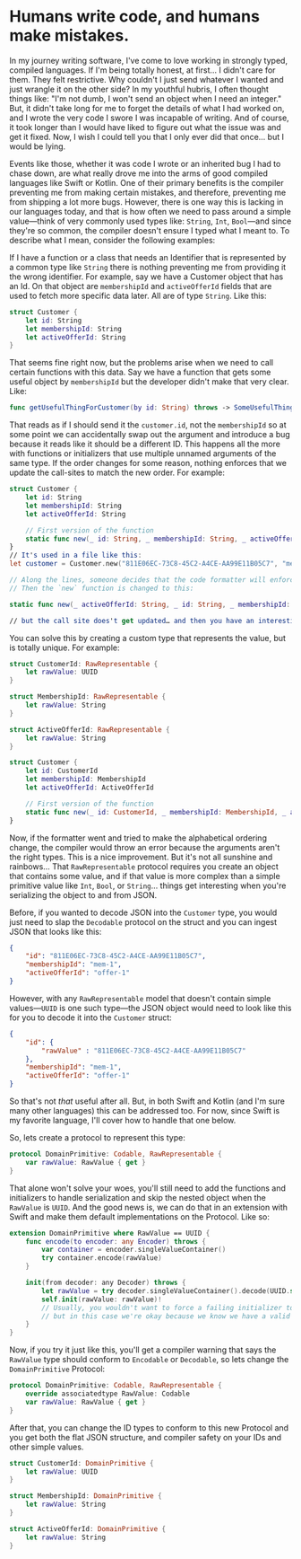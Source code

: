 # Humans write code, and humans make mistakes.

In my journey writing software, I've come to love working in strongly typed, compiled languages. If I'm being totally honest, at first… I didn't care for them. They felt restrictive. Why couldn't I just send whatever I wanted and just wrangle it on the other side? In my youthful hubris, I often thought things like: "I'm not dumb, I won't send an object when I need an integer." But, it didn't take long for me to forget the details of what I had worked on, and I wrote the very code I swore I was incapable of writing. And of course, it took longer than I would have liked to figure out what the issue was and get it fixed. Now, I wish I could tell you that I only ever did that once… but I would be lying.

Events like those, whether it was code I wrote or an inherited bug I had to chase down, are what really drove me into the arms of good compiled languages like Swift or Kotlin. One of their primary benefits is the compiler preventing me from making certain mistakes, and therefore, preventing me from shipping a lot more bugs. However, there is one way this is lacking in our languages today, and that is how often we need to pass around a simple value—think of very commonly used types like: `String`, `Int`, `Bool`—and since they're so common, the compiler doesn't ensure I typed what I meant to. To describe what I mean, consider the following examples:

If I have a function or a class that needs an Identifier that is represented by a common type like `String` there is nothing preventing me from providing it the wrong identifier. For example, say we have a Customer object that has an Id. On that object are `membershipId` and `activeOfferId` fields that are used to fetch more specific data later. All are of type `String`. Like this:

```swift
struct Customer {
    let id: String
    let membershipId: String
    let activeOfferId: String
}
```
That seems fine right now, but the problems arise when we need to call certain functions with this data. Say we have a function that gets some useful object by `membershipId` but the developer didn't make that very clear. Like:

```swift
func getUsefulThingForCustomer(by id: String) throws -> SomeUsefulThing
```

That reads as if I should send it the `customer.id`, not the `membershipId` so at some point we can accidentally swap out the argument and introduce a bug because it reads like it should be a different ID. This happens all the more with functions or initializers that use multiple unnamed arguments of the same type. If the order changes for some reason, nothing enforces that we update the call-sites to match the new order. For example:

```swift
struct Customer {
    let id: String
    let membershipId: String
    let activeOfferId: String

    // First version of the function
    static func new(_ id: String, _ membershipId: String, _ activeOfferId: String) -> Customer
}
// It's used in a file like this:
let customer = Customer.new("811E06EC-73C8-45C2-A4CE-AA99E11B05C7", "membership-1", "activeOffer-1")

// Along the lines, someone decides that the code formatter will enforce all functions should have alphabetically ordered arguments
// Then the `new` function is changed to this:

static func new(_ activeOfferId: String, _ id: String, _ membershipId: String) -> Customer

// but the call site does't get updated… and then you have an interesting bug to track down.
```

You can solve this by creating a custom type that represents the value, but is totally unique. For example:

```swift
struct CustomerId: RawRepresentable {
    let rawValue: UUID
}

struct MembershipId: RawRepresentable {
    let rawValue: String
}

struct ActiveOfferId: RawRepresentable {
    let rawValue: String
}

struct Customer {
    let id: CustomerId
    let membershipId: MembershipId
    let activeOfferId: ActiveOfferId

    // First version of the function
    static func new(_ id: CustomerId, _ membershipId: MembershipId, _ activeOfferId: ActiveOfferId) -> Customer
}
```

Now, if the formatter went and tried to make the alphabetical ordering change, the compiler would throw an error because the arguments aren't the right types. This is a nice improvement. But it's not all sunshine and rainbows… That `RawRepresentable` protocol requires you create an object that contains some value, and if that value is more complex than a simple primitive value like `Int`, `Bool`, or `String`… things get interesting when you're serializing the object to and from JSON.

Before, if you wanted to decode JSON into the `Customer` type, you would just need to slap the `Decodable` protocol on the struct and you can ingest JSON that looks like this:

```JSON
{
    "id": "811E06EC-73C8-45C2-A4CE-AA99E11B05C7",
    "membershipId": "mem-1",
    "activeOfferId": "offer-1"
}
```

However, with any `RawRepresentable` model that doesn't contain simple values—`UUID` is one such type—the JSON object would need to look like this for you to decode it into the `Customer` struct:


```JSON
{
    "id": {
        "rawValue" : "811E06EC-73C8-45C2-A4CE-AA99E11B05C7"
    },
    "membershipId": "mem-1",
    "activeOfferId": "offer-1"
}
```

So that's not _that_ useful after all. But, in both Swift and Kotlin (and I'm sure many other languages) this can be addressed too. For now, since Swift is my favorite language, I'll cover how to handle that one below.

So, lets create a protocol to represent this type:

```swift
protocol DomainPrimitive: Codable, RawRepresentable {
    var rawValue: RawValue { get }
}
```

That alone won't solve your woes, you'll still need to add the functions and initializers to handle serialization and skip the nested object when the `RawValue` is `UUID`. And the good news is, we can do that in an extension with Swift and make them default implementations on the Protocol. Like so:

```swift
extension DomainPrimitive where RawValue == UUID {
    func encode(to encoder: any Encoder) throws {
        var container = encoder.singleValueContainer()
        try container.encode(rawValue)
    }

    init(from decoder: any Decoder) throws {
        let rawValue = try decoder.singleValueContainer().decode(UUID.self)
        self.init(rawValue: rawValue)! 
        // Usually, you wouldn't want to force a failing initializer to succeed like this, 
        // but in this case we're okay because we know we have a valid UUID if the try succeeds
    }
}
```

Now, if you try it just like this, you'll get a compiler warning that says the `RawValue` type should conform to `Encodable` or `Decodable`, so lets change the `DomainPrimitive` Protocol:

```swift
protocol DomainPrimitive: Codable, RawRepresentable {
    override associatedtype RawValue: Codable
    var rawValue: RawValue { get }
}
```

After that, you can change the ID types to conform to this new Protocol and you get both the flat JSON structure, and compiler safety on your IDs and other simple values.

```swift
struct CustomerId: DomainPrimitive {
    let rawValue: UUID
}

struct MembershipId: DomainPrimitive {
    let rawValue: String
}

struct ActiveOfferId: DomainPrimitive {
    let rawValue: String
}
```

